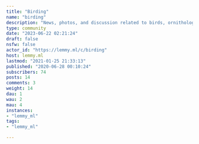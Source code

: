 ```yaml
---
title: "Birding" 
name: "birding"
description: "News, photos, and discussion related to birds, ornithology, and the birding / birdwatching hobby.What is this bird? questions are fine for now, but we may move them to a separate community if they begin to crowd out the other content."
type: community
date: "2023-06-22 02:21:24"
draft: false
nsfw: false
actor_id: "https://lemmy.ml/c/birding"
host: lemmy.ml
lastmod: "2021-01-25 21:33:13"
published: "2020-06-28 00:10:24"
subscribers: 74
posts: 14
comments: 3
weight: 14
dau: 1
wau: 2
mau: 4
instances:
- "lemmy_ml"
tags: 
- "lemmy_ml"

---
```


